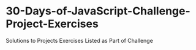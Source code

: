 # 30-Days-of-JavaScript-Challenge-Project-Exercises
Solutions to Projects Exercises Listed as Part of Challenge
